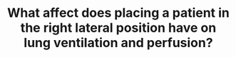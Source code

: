 ---
title: "What affect does placing a patient in the right lateral position have on lung ventilation and perfusion?"
entityType: SAQ
exam: PEX
college: ANZCA
year: 2015
sitting: B
question: 3
passRate: 9
EC_expectedDomains:
- "The question assumed that the person is breathing spontaneously with the right side down."
- "Candidates needed to discuss changes to ventilation, perfusion, compliance, and FRC in both lungs."
- "These were best considered using separate heading."
- "Perfusion and ventilation are both increased to the dependent lung by about 10%, with better V/Q matching as well."
- "There is increased compliance in the dependent lung as the lung tissue is less expanded."
- "The dependent lung corresponds more to west zone three, the non-dependent to west zone two."
EC_extraCredit:
- "Extra marks were awarded for: increased ventilation to the nondependent lung in anaesthetised/paralysed people, changes with open chest, hypoxic pulmonary vasoconstriction, blood gas changes, time constants, and more detailed information on the main points."
EC_errorsCommon:
- "Many candidates spent a lot of time detailing V/Q relationships and west zones in the upright position, without relating this to the lateral position, making it difficult to gain marks."
- "There was some confusion over what side was dependent in the right lateral position."
- "Marks were not awarded for details of one lung ventilation, positioning of double lumen tubes, surgical indications, risks/description of the right lateral position, and detailed descriptions of dead-space and shunt."
- "Other issues were: failure to relate the answer to the right or left lung, being imprecise when talking about compliance changes, repeating the same point multiple times, and that healthy people become hypoxic lying on their right side."
- "Finally endoscopy is generally not performed in the right lateral position."
---